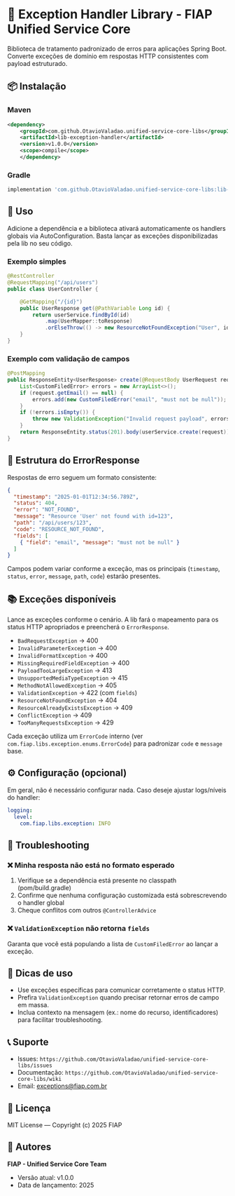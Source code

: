 # 🚫 Exception Handler Library - FIAP Unified Service Core

Biblioteca de tratamento padronizado de erros para aplicações Spring Boot. Converte exceções de domínio em respostas HTTP consistentes com payload estruturado.

## 📦 Instalação

### Maven
```xml
<dependency>
    <groupId>com.github.OtavioValadao.unified-service-core-libs</groupId>
    <artifactId>lib-exception-handler</artifactId>
    <version>v1.0.0</version>
    <scope>compile</scope>
    </dependency>
```

### Gradle
```gradle
implementation 'com.github.OtavioValadao.unified-service-core-libs:lib-exception-handler:v1.0.0'
```

## 🚀 Uso

Adicione a dependência e a biblioteca ativará automaticamente os handlers globais via AutoConfiguration. Basta lançar as exceções disponibilizadas pela lib no seu código.

### Exemplo simples
```java
@RestController
@RequestMapping("/api/users")
public class UserController {

    @GetMapping("/{id}")
    public UserResponse get(@PathVariable Long id) {
        return userService.findById(id)
            .map(UserMapper::toResponse)
            .orElseThrow(() -> new ResourceNotFoundException("User", id));
    }
}
```

### Exemplo com validação de campos
```java
@PostMapping
public ResponseEntity<UserResponse> create(@RequestBody UserRequest request) {
    List<CustomFiledError> errors = new ArrayList<>();
    if (request.getEmail() == null) {
        errors.add(new CustomFiledError("email", "must not be null"));
    }
    if (!errors.isEmpty()) {
        throw new ValidationException("Invalid request payload", errors);
    }
    return ResponseEntity.status(201).body(userService.create(request));
}
```

## 🧾 Estrutura do ErrorResponse

Respostas de erro seguem um formato consistente:

```json
{
  "timestamp": "2025-01-01T12:34:56.789Z",
  "status": 404,
  "error": "NOT_FOUND",
  "message": "Resource 'User' not found with id=123",
  "path": "/api/users/123",
  "code": "RESOURCE_NOT_FOUND",
  "fields": [
    { "field": "email", "message": "must not be null" }
  ]
}
```

Campos podem variar conforme a exceção, mas os principais (`timestamp`, `status`, `error`, `message`, `path`, `code`) estarão presentes.

## 📚 Exceções disponíveis

Lance as exceções conforme o cenário. A lib fará o mapeamento para os status HTTP apropriados e preencherá o `ErrorResponse`.

- `BadRequestException` → 400
- `InvalidParameterException` → 400
- `InvalidFormatException` → 400
- `MissingRequiredFieldException` → 400
- `PayloadTooLargeException` → 413
- `UnsupportedMediaTypeException` → 415
- `MethodNotAllowedException` → 405
- `ValidationException` → 422 (com `fields`)
- `ResourceNotFoundException` → 404
- `ResourceAlreadyExistsException` → 409
- `ConflictException` → 409
- `TooManyRequestsException` → 429

Cada exceção utiliza um `ErrorCode` interno (ver `com.fiap.libs.exception.enums.ErrorCode`) para padronizar `code` e `message` base.

## ⚙️ Configuração (opcional)

Em geral, não é necessário configurar nada. Caso deseje ajustar logs/níveis do handler:

```yaml
logging:
  level:
    com.fiap.libs.exception: INFO
```

## 🔧 Troubleshooting

### ❌ Minha resposta não está no formato esperado
1. Verifique se a dependência está presente no classpath (pom/build.gradle)
2. Confirme que nenhuma configuração customizada está sobrescrevendo o handler global
3. Cheque conflitos com outros `@ControllerAdvice`

### ❌ `ValidationException` não retorna `fields`
Garanta que você está populando a lista de `CustomFiledError` ao lançar a exceção.

## 🧩 Dicas de uso

- Use exceções específicas para comunicar corretamente o status HTTP.
- Prefira `ValidationException` quando precisar retornar erros de campo em massa.
- Inclua contexto na mensagem (ex.: nome do recurso, identificadores) para facilitar troubleshooting.

## 📞 Suporte

- Issues: `https://github.com/OtavioValadao/unified-service-core-libs/issues`
- Documentação: `https://github.com/OtavioValadao/unified-service-core-libs/wiki`
- Email: exceptions@fiap.com.br

## 📄 Licença

MIT License — Copyright (c) 2025 FIAP

## 👥 Autores

**FIAP - Unified Service Core Team**
- Versão atual: v1.0.0
- Data de lançamento: 2025


